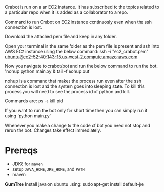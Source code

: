Crabot is run on a an EC2 instance. It has subscribed to the topics related to a particular repo when it is added as a collaborator to a repo.

Command to run Crabot on EC2 instance continuosly even when the ssh connection is lost.


Download the attached pem file and keep in any folder.

Open your terminal in the same folder as the pem file is present and ssh into AWS EC2 instance using the below command:
ssh -i "ec2_crabot.pem" ubuntu@ec2-52-40-143-15.us-west-2.compute.amazonaws.com

Now you navigate to crabot/bot and run the below command to run the bot.
'nohup python main.py & tail -f nohup.out'

nohup is a command that makes the process run even after the ssh connection is lost and the system goes into sleeping state. To kill this process you will need to see the process id of python and kill.

Commands are:
ps -a 
kill pid

If you want to run the bot only for short time then you can simply run it using 'python main.py'

Whenever you make a change to the code of bot you need not stop and rerun the bot. Changes take effect immediately.

# Prereqs

+ JDK8 for `maven`
+ setup `JAVA_HOME`, `JRE_HOME`, and `PATH` 
+ maven

<b>GumTree</b>
Install java on ubuntu using:
sudo apt-get install default-jre
